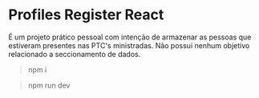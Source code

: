 # Profiles Register React
É um projeto prático pessoal com intenção de armazenar as pessoas que estiveram presentes nas PTC's ministradas. 
Não possui nenhum objetivo relacionado a seccionamento de dados.

> npm i

> npm run dev